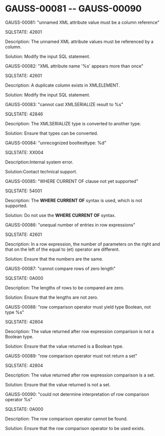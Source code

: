 # GAUSS-00081 -- GAUSS-00090<a name="EN-US_TOPIC_0302073233"></a>

GAUSS-00081: "unnamed XML attribute value must be a column reference"

SQLSTATE: 42601

Description: The unnamed XML attribute values must be referenced by a column.

Solution: Modify the input SQL statement.

GAUSS-00082: "XML attribute name '%s' appears more than once"

SQLSTATE: 42601

Description: A duplicate column exists in XMLELEMENT.

Solution: Modify the input SQL statement.

GAUSS-00083: "cannot cast XMLSERIALIZE result to %s"

SQLSTATE: 42846

Description: The XMLSERIALIZE type is converted to another type.

Solution: Ensure that types can be converted.

GAUSS-00084: "unrecognized booltesttype: %d"

SQLSTATE: XX004

Description:Internal system error.

Solution:Contact technical support.

GAUSS-00085: "WHERE CURRENT OF clause not yet supported"

SQLSTATE: 54001

Description: The  **WHERE CURRENT OF**  syntax is used, which is not supported.

Solution: Do not use the  **WHERE CURRENT OF**  syntax.

GAUSS-00086: "unequal number of entries in row expressions"

SQLSTATE: 42601

Description: In a row expression, the number of parameters on the right and that on the left of the equal to \(et\) operator are different.

Solution: Ensure that the numbers are the same.

GAUSS-00087: "cannot compare rows of zero length"

SQLSTATE: 0A000

Description: The lengths of rows to be compared are zero.

Solution: Ensure that the lengths are not zero.

GAUSS-00088: "row comparison operator must yield type Boolean, not type %s"

SQLSTATE: 42804

Description: The value returned after row expression comparison is not a Boolean type.

Solution: Ensure that the value returned is a Boolean type.

GAUSS-00089: "row comparison operator must not return a set"

SQLSTATE: 42804

Description: The value returned after row expression comparison is a set.

Solution: Ensure that the value returned is not a set.

GAUSS-00090: "could not determine interpretation of row comparison operator %s"

SQLSTATE: 0A000

Description: The row comparison operator cannot be found.

Solution: Ensure that the row comparison operator to be used exists.

